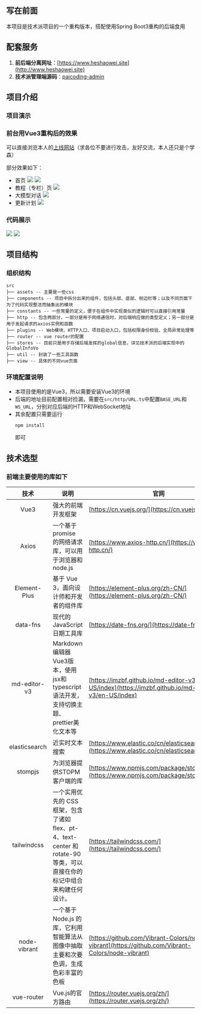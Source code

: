## 写在前面

本项目是技术派项目的一个重构版本，搭配使用Spring Boot3重构的后端食用

## 配套服务

1. **前后端分离网址**：[https://www.heshaowei.site](http://www.heshaowei.site)
2. **技术派管理端源码**：[paicoding-admin](https://github.com/itwanger/paicoding-admin)

## 项目介绍

### 项目演示

### 前台用Vue3重构后的效果

可以直接浏览本人的[上线网站](https://www.heshaowei.site)（求各位不要进行攻击，友好交流，本人还只是个学森）

部分效果如下：

- 首页
![](https://heshaowei-oss.oss-cn-beijing.aliyuncs.com/commons/tech-pai-1.png)
![](https://heshaowei-oss.oss-cn-beijing.aliyuncs.com/commons/tech-pai-2.png)
- 教程（专栏）页
![](https://heshaowei-oss.oss-cn-beijing.aliyuncs.com/commons/tech-pai-3.png)
- 大模型对话
![](https://heshaowei-oss.oss-cn-beijing.aliyuncs.com/commons/tech-pai-4.png)
- 更新计划
![](https://heshaowei-oss.oss-cn-beijing.aliyuncs.com/commons/tech-pai-5.png)

### 代码展示

![](https://heshaowei-oss.oss-cn-beijing.aliyuncs.com/commons/tech-pai-front-code-1.png)
![](https://heshaowei-oss.oss-cn-beijing.aliyuncs.com/commons/tech-pai-front-code-2.png)


## 项目结构

### 组织结构
```
src
├── assets -- 主要是一些css
├── components -- 项目中拆分出来的组件，包括头部、底部、侧边栏等；以及不同页面下为了代码实现整洁而抽象出的模块
├── constants -- 一些常量的定义，便于在组件中实现类似的逻辑时可以直接引用常量
├── http -- 包含两部分，一部分是用于网络通信时，对后端响应做的类型定义；另一部分是用于发起请求的axios实例和函数
├── plugins -- Web模块、HTTP入口、项目启动入口，包括权限身份校验、全局异常处理等
├── router -- vue router的配置
├── stores -- 目前只是用于存储后端发挥的global信息，详见技术派的后端实现中的GlobalInfoVo
├── util -- 封装了一些工具函数
├── view -- 具体的不同vue页面

```

### 环境配置说明

- 本项目使用的是Vue3，所以需要安装Vue3的环境
- 后端的地址目前配置相对捡漏，需要在`src/http/URL.ts`中配置`BASE_URL`和`WS_URL`，分别对应后端的HTTP和WebSocket地址
- 其余配置只需要运行 
    ``` bash
    npm install
    ``` 
    即可

## 技术选型
### 前端主要使用的库如下

|         技术          | 说明                                                                             | 官网                                                                                                |
|:-------------------:|--------------------------------------------------------------------------------|---------------------------------------------------------------------------------------------------|
|        Vue3         | 强大的前端开发框架                                                                      | [https://cn.vuejs.org/](https://cn.vuejs.org/)                                                          |
|        Axios        | 一个基于 promise 的网络请求库，可以用于浏览器和 node.js                                           | [https://www.axios-http.cn/](https://www.axios-http.cn/)                  |
|    Element-Plus     | 基于 Vue 3，面向设计师和开发者的组件库                                                         | [https://element-plus.org/zh-CN/](https://element-plus.org/zh-CN/)                                                      |
|      data-fns       | 现代的JavaScript日期工具库                                                             | [https://date-fns.org/](https://date-fns.org/)                                                    |
|    md-editor-v3     | Markdown编辑器Vue3版本，使用jsx和typescript语法开发，支持切换主题、prettier美化文本等                    | [https://imzbf.github.io/md-editor-v3/en-US/index](https://imzbf.github.io/md-editor-v3/en-US/index) |
|    elasticsearch    | 近实时文本搜索                                                                        | [https://www.elastic.co/cn/elasticsearch/service](https://www.elastic.co/cn/elasticsearch/service) |
|       stompjs       | 为浏览器提供STOPM客户端的库                                                               | [https://www.npmjs.com/package/stompjs](https://www.npmjs.com/package/stompjs)                                                              |
|     tailwindcss     | 一个实用优先的 CSS 框架，包含了诸如 flex、pt-4、text-center 和 rotate-90 等类，可以直接在你的标记中组合来构建任何设计。 | [https://tailwindcss.com/](https://tailwindcss.com/)                                              |
|    node-vibrant     | 一个基于Node.js 的库，它利用智能算法从图像中抽取主要和次要色调，生成色彩丰富的色板                                  | [https://github.com/Vibrant-Colors/node-vibrant](https://github.com/Vibrant-Colors/node-vibrant)                                              |
|     vue-router      | Vue.js的官方路由                                                                    | [https://router.vuejs.org/zh/](https://router.vuejs.org/zh/)                                                            |

